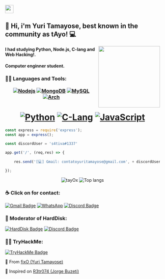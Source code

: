 <p align="left">
  <img src="https://user-images.githubusercontent.com/5679180/79618120-0daffb80-80be-11ea-819e-d2b0fa904d07.gif" width="27px">
</p>

## 👋 Hi, i'm Yuri Tamayose, best known in the community as tAyo! :computer:
<img align='right' src='https://cdn.discordapp.com/attachments/839173370783596615/876670142052991006/dc6u7t8-9d967db3-e510-4daa-a9a5-3d4962b2ef0d.gif' width='200"'>

#### I had studying Python, Node.js, C-lang and Web Hacking!.
#### Computer enginner student.

 ### 👨‍💻 Languages and Tools: <br></br> <div align="center"> [![Nodejs](https://img.shields.io/badge/Node.js-43853D?style=for-the-badge&logo=node.js&logoColor=white)](https://nodejs.org/) [![MongoDB](https://img.shields.io/badge/MongoDB-4EA94B?style=for-the-badge&logo=mongodb&logoColor=white)](https://www.mongodb.com) [![MySQL](https://img.shields.io/badge/MySQL-00000F?style=for-the-badge&logo=mysql&logoColor=white)](https://www.mysql.com/) [![Arch](https://img.shields.io/badge/Arch_Linux-1793D1?style=for-the-badge&logo=arch-linux&logoColor=white)](https://archlinux.org/)
</div>

# <div align="center"> [![Python](https://img.shields.io/badge/Python-14354C?style=for-the-badge&logo=python&logoColor=white)](https://www.python.org/) [![C-Lang](https://img.shields.io/badge/C-00599C?style=for-the-badge&logo=c&logoColor=white)](https://docs.microsoft.com/pt-br/cpp/c-language/?view=msvc-160) [![JavaScript](https://img.shields.io/badge/JavaScript-323330?style=for-the-badge&logo=javascript&logoColor=F7DF1E)](https://www.javascript.com/)    
  
</div>

            
```node.js
const express = require('express');
const app = express();

const discordUser = 's4tiva#1337'

app.get('/', (req,res) => {
    
    res.send('[💻] Gmail: contatoyuritamayose@gmail.com', + discordUser),

});

```

<p align="center">
  <img src="https://github-readme-stats.vercel.app/api?username=tayOx&show_icons=true&title_color=fff&icon_color=00d9ff&text_color=c9d1d9&bg_color=161b22" alt="tayOx" />
    <img src="https://github-readme-stats.vercel.app/api/top-langs/?username=tayOx&layout=compact&show_icons=true&title_color=fff&icon_color=fff&text_color=c9d1d9&bg_color=161b22" alt="Top langs" />
</p>

### ☕ Click on for contact: 
[![Gmail Badge]( 	https://img.shields.io/badge/Gmail-D14836?style=for-the-badge&logo=gmail&logoColor=white)](mailto:contatoyuritamayose@gmail.com) [![WhatsApp]( 	https://img.shields.io/badge/WhatsApp-25D366?style=for-the-badge&logo=whatsapp&logoColor=white)](https://api.whatsapp.com/send?phone=5511997147338&text=Ol%C3%A1%20Yuri%2C%20vi%20seu%20perfil%20no%20Github!!!.) [![Discord Badge](https://img.shields.io/badge/Discord-7289DA?style=for-the-badge&logo=discord&logoColor=white)](https://discord.gg/X6eDASgFtw)

### 👻 Moderator of HardDisk:
[![HardDisk Badge](https://img.shields.io/website-up-down-green-red/http/monip.org.svg)](https://harddisk.com.br/) [![Discord Badge](https://img.shields.io/badge/Discord-7289DA?style=for-the-badge&logo=discord&logoColor=white)](https://discord.gg/f6aUQvEfeM)

### 🐱‍💻 TryHackMe:
[![TryHackMe Badge](https://img.shields.io/badge/-s4tiva-9fef00?style=flat-square&logo=Try-Hack-Me&logoColor=red&link=https://tryhackme.com/p/s1rpent)](https://tryhackme.com/p/s1rpent)

💫 From [fixO (Yuri Tamayose)](https://github.com/gOldiz)

👾 Inspired on [R3tr074 (Jorge Buzeti)](https://github.com/R3tr074)
